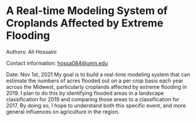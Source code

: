 # A Real-time Modeling System of Croplands Affected by Extreme Flooding 

Authors: Ali Hossaini 

Contact information: hossa084@umn.edu

Date: Nov 1st, 2021
My goal is to build a real-time modeling system that can estimate the numbers of acres flooded out on a per crop basis each year across the Midwest, particularly croplands affected by extreme flooding in 2019. I plan to do this by identifying flooded areas in a landscape classification for 2019 and comparing those areas to a classification for 2017. By doing so, I hope to understand  both this specific event, and more general influences on agriculture in the region. 
